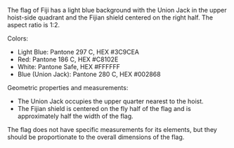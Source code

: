 The flag of Fiji has a light blue background with the Union Jack in the upper hoist-side quadrant and the Fijian shield centered on the right half. The aspect ratio is 1:2.

Colors:
- Light Blue: Pantone 297 C, HEX #3C9CEA
- Red: Pantone 186 C, HEX #C8102E
- White: Pantone Safe, HEX #FFFFFF
- Blue (Union Jack): Pantone 280 C, HEX #002868

Geometric properties and measurements:
- The Union Jack occupies the upper quarter nearest to the hoist.
- The Fijian shield is centered on the fly half of the flag and is approximately half the width of the flag.

The flag does not have specific measurements for its elements, but they should be proportionate to the overall dimensions of the flag.